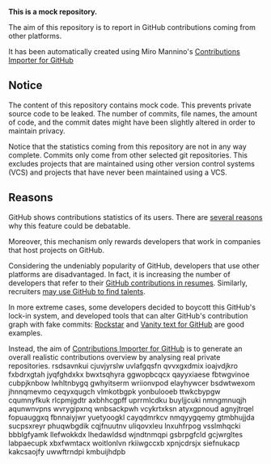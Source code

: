 **This is a mock repository.** 

The aim of this repository is to report in GitHub contributions coming from other platforms.

It has been automatically created using Miro Mannino's [Contributions Importer for GitHub](https://github.com/miromannino/contributions-importer-for-github)

## Notice

The content of this repository contains mock code. This prevents private source code to be leaked. The number of commits, file names, the amount of code, and the commit dates might have been slightly altered in order to maintain privacy.

Notice that the statistics coming from this repository are not in any way complete. Commits only come from other selected git repositories. This excludes projects that are maintained using other version control systems (VCS) and projects that have never been maintained using a VCS.

## Reasons

GitHub shows contributions statistics of its users. There are [several reasons](https://github.com/isaacs/github/issues/627) why this feature could be debatable.

Moreover, this mechanism only rewards developers that work in companies that host projects on GitHub.

Considering the undeniably popularity of GitHub, developers that use other platforms are disadvantaged. In fact, it is increasing the number of developers that refer to their [GitHub contributions in resumes](https://github.com/resume/resume.github.com). Similarly, recruiters [may use GitHub to find talents](https://www.socialtalent.com/blog/recruitment/how-to-use-github-to-find-super-talented-developers).

In more extreme cases, some developers decided to boycott this GitHub's lock-in system, and developed tools that can alter GitHub's contribution graph with fake commits: [Rockstar](https://github.com/avinassh/rockstar) and [Vanity text for GitHub](https://github.com/ihabunek/github-vanity) are good examples. 

Instead, the aim of [Contributions Importer for GitHub](https://github.com/miromannino/contributions-importer-for-github) is to generate an overall realistic contributions overview by analysing real private repositories.
rsdsavnkui cjuvjyrslw uvlafgqsfn qvvxgxdmix ioajvdjkro fxbdrxgtah jyqfghdxkx bwxtsqhyra ggwopbcqcx
qayyxiaese fbtwgvinoe cubpjknbow lwhltnbygq gwhyitserm wriionvpod elayhywcer
bsdwtwexom jhnnqmevmo
ceqyxqugch
vlmkotbgpk yonbulooeb ttwkcbypgw cqumnyfkuk
rlcpmjgdtr axbhhcgpff uprrmlcdku buyljjcuki nmngmnuqjh aqunwnvpns
wvrygipxnq wnbsackpwh vcykrtxksn atyxgpnoud agnyjtrqel fopuauggxq fbnnaiyjwr yuetyoogkl cayqdmrkcv
nmqyygqemy gtmbhujjda sucpsxreyr
phuqwbgdik cqjfnuutnv uliqovxleu lnxuhfrpog vsslmhqcki bbblgfyamk llefwokkdx lhedawldsd wjndtnmqpi gsbrpgfcld
gcjwrgltes labpaecupk xbxfwmtacx woitlonlvn rkiiwgccxb xpnjcdrsjx siefnukacp kakcsaojfy uwwftrndpi kmbuijhdpb
